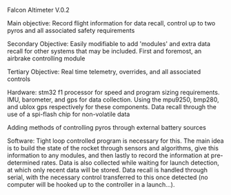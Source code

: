 Falcon Altimeter V.0.2


Main objective: Record flight information for data recall, control up to two pyros and
all associated safety requirements  

Secondary Objective: Easily modifiable to add 'modules' and extra data recall for other
systems that may be included. First and foremost, an airbrake controlling module

Tertiary Objective: Real time telemetry, overrides, and all associated controls


Hardware: stm32 f1 processor for speed and program sizing requirements. IMU, barometer,
and gps for data collection. Using the mpu9250, bmp280, and ublox gps respectively for
these components. Data recall through the use of a spi-flash chip for non-volatile data

Adding methods of controlling pyros through external battery sources


Software: Tight loop controlled program is necessary for this. The main idea is to
build the state of the rocket through sensors and algorithms, give this information
to any modules, and then lastly to record the information at pre-determined rates.
Data is also collected while waiting for launch detection, at which only recent data
will be stored. Data recall is handled through serial, with the necessary control
transferred to this once detected (no computer will be hooked up to the controller in a launch...).  
